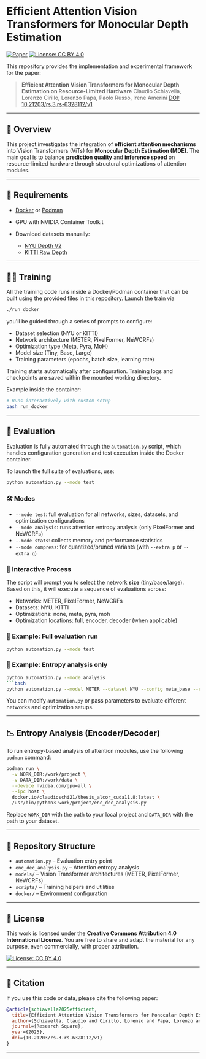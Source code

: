 # Efficient Attention Vision Transformers for Monocular Depth Estimation

[![Paper](https://img.shields.io/badge/Paper-View-blue)](https://doi.org/10.21203/rs.3.rs-6328112/v1)
[![License: CC BY 4.0](https://img.shields.io/badge/License-CC%20BY%204.0-lightgrey.svg)](https://creativecommons.org/licenses/by/4.0/)

This repository provides the implementation and experimental framework for the paper:

> **Efficient Attention Vision Transformers for Monocular Depth Estimation on Resource-Limited Hardware**
> Claudio Schiavella, Lorenzo Cirillo, Lorenzo Papa, Paolo Russo, Irene Amerini
> [DOI: 10.21203/rs.3.rs-6328112/v1](https://doi.org/10.21203/rs.3.rs-6328112/v1)

---

## 🔎 Overview

This project investigates the integration of **efficient attention mechanisms** into Vision Transformers (ViTs) for **Monocular Depth Estimation (MDE)**.
The main goal is to balance **prediction quality** and **inference speed** on resource-limited hardware through structural optimizations of attention modules.

---

## 📆 Requirements

* [Docker](https://www.docker.com/) or [Podman](https://podman.io/)
* GPU with NVIDIA Container Toolkit
* Download datasets manually:

  * [NYU Depth V2](https://cs.nyu.edu/~silberman/datasets/nyu_depth_v2.html)
  * [KITTI Raw Depth](http://www.cvlibs.net/datasets/kitti/eval_depth.php?benchmark=depth_prediction)

---

## 🏋️‍♂️ Training

All the training code runs inside a Docker/Podman container that can be built using the provided files in this repository. Launch the train via 

```bash
./run_docker
```
you'll be guided through a series of prompts to configure:

* Dataset selection (NYU or KITTI)
* Network architecture (METER, PixelFormer, NeWCRFs)
* Optimization type (Meta, Pyra, MoH)
* Model size (Tiny, Base, Large)
* Training parameters (epochs, batch size, learning rate)

Training starts automatically after configuration. Training logs and checkpoints are saved within the mounted working directory.

Example inside the container:

```bash
# Runs interactively with custom setup
bash run_docker
```

---

## 🧲 Evaluation

Evaluation is fully automated through the `automation.py` script, which handles configuration generation and test execution inside the Docker container.

To launch the full suite of evaluations, use:

```bash
python automation.py --mode test
```

### 🛠 Modes

* `--mode test`: full evaluation for all networks, sizes, datasets, and optimization configurations
* `--mode analysis`: runs attention entropy analysis (only PixelFormer and NeWCRFs)
* `--mode stats`: collects memory and performance statistics
* `--mode compress`: for quantized/pruned variants (with `--extra p` or `--extra q`)

### 🔁 Interactive Process

The script will prompt you to select the network **size** (tiny/base/large). Based on this, it will execute a sequence of evaluations across:

* Networks: METER, PixelFormer, NeWCRFs
* Datasets: NYU, KITTI
* Optimizations: none, meta, pyra, moh
* Optimization locations: full, encoder, decoder (when applicable)

### 🧪 Example: Full evaluation run

```bash
python automation.py --mode test
```

### 🧪 Example: Entropy analysis only

````bash
python automation.py --mode analysis
```bash
python automation.py --model METER --dataset NYU --config meta_base --eval
````

You can modify `automation.py` or pass parameters to evaluate different networks and optimization setups.

---

## 📉 Entropy Analysis (Encoder/Decoder)

To run entropy-based analysis of attention modules, use the following `podman` command:

```bash
podman run \
  -v WORK_DIR:/work/project \
  -v DATA_DIR:/work/data \
  --device nvidia.com/gpu=all \
  --ipc host \
  docker.io/claudioschi21/thesis_alcor_cuda11.8:latest \
  /usr/bin/python3 work/project/enc_dec_analysis.py
```

Replace `WORK_DIR` with the path to your local project and `DATA_DIR` with the path to your dataset.

---

## 📁 Repository Structure

* `automation.py` – Evaluation entry point
* `enc_dec_analysis.py` – Attention entropy analysis
* `models/` – Vision Transformer architectures (METER, PixelFormer, NeWCRFs)
* `scripts/` – Training helpers and utilities
* `docker/` – Environment configuration

---

## 📜 License

This work is licensed under the **Creative Commons Attribution 4.0 International License**.
You are free to share and adapt the material for any purpose, even commercially, with proper attribution.

[![License: CC BY 4.0](https://img.shields.io/badge/License-CC%20BY%204.0-lightgrey.svg)](https://creativecommons.org/licenses/by/4.0/)

---

## 📖 Citation

If you use this code or data, please cite the following paper:

```bibtex
@article{schiavella2025efficient,
  title={Efficient Attention Vision Transformers for Monocular Depth Estimation on Resource-Limited Hardware},
  author={Schiavella, Claudio and Cirillo, Lorenzo and Papa, Lorenzo and Russo, Paolo and Amerini, Irene},
  journal={Research Square},
  year={2025},
  doi={10.21203/rs.3.rs-6328112/v1}
}
```

---
